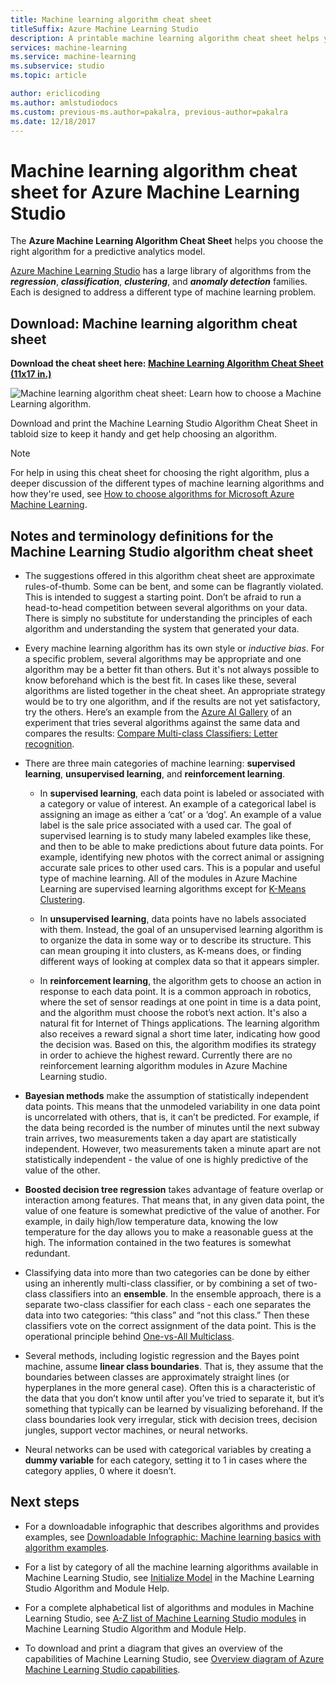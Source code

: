 ```yaml
---
title: Machine learning algorithm cheat sheet
titleSuffix: Azure Machine Learning Studio
description: A printable machine learning algorithm cheat sheet helps you choose the right algorithm for your predictive model in Azure Machine Learning Studio.
services: machine-learning
ms.service: machine-learning
ms.subservice: studio
ms.topic: article

author: ericlicoding
ms.author: amlstudiodocs
ms.custom: previous-ms.author=pakalra, previous-author=pakalra
ms.date: 12/18/2017
---
```

# Machine learning algorithm cheat sheet for Azure Machine Learning Studio

The **Azure Machine Learning Algorithm Cheat Sheet** helps you choose the right algorithm for a predictive analytics model.

[Azure Machine Learning Studio](https://studio.azureml.net/) has a large library of algorithms from the ***regression***, ***classification***, ***clustering***, and ***anomaly detection*** families. Each is designed to address a different type of machine learning problem.

## Download: Machine learning algorithm cheat sheet

**Download the cheat sheet here: [Machine Learning Algorithm Cheat Sheet (11x17 in.)](https://download.microsoft.com/download/A/6/1/A613E11E-8F9C-424A-B99D-65344785C288/microsoft-machine-learning-algorithm-cheat-sheet-v7.pdf)**

![Machine learning algorithm cheat sheet: Learn how to choose a Machine Learning algorithm.][cheat-sheet]

[cheat-sheet]: ./media/algorithm-cheat-sheet/machine-learning-algorithm-cheat-sheet-small_v_0_6-01.png

Download and print the Machine Learning Studio Algorithm Cheat Sheet in tabloid size to keep it handy and get help choosing an algorithm.

> [!NOTE]
> For help in using this cheat sheet for choosing the right algorithm, plus a deeper discussion of the different types of machine learning algorithms and how they're used, see [How to choose algorithms for Microsoft Azure Machine Learning](algorithm-choice.md).

## Notes and terminology definitions for the Machine Learning Studio algorithm cheat sheet

* The suggestions offered in this algorithm cheat sheet are approximate rules-of-thumb. Some can be bent, and some can be flagrantly violated. This is intended to suggest a starting point. Don’t be afraid to run a head-to-head competition between several algorithms on your data. There is simply no substitute for understanding the principles of each algorithm and understanding the system that generated your data.

* Every machine learning algorithm has its own style or *inductive bias*. For a specific problem, several algorithms may be appropriate and one algorithm may be a better fit than others. But it's not always possible to know beforehand which is the best fit. In cases like these, several algorithms are listed together in the cheat sheet. An appropriate strategy would be to try one algorithm, and if the results are not yet satisfactory, try the others. Here’s an example from the [Azure AI Gallery](http://gallery.azure.ai/) of an experiment that tries several algorithms against the same data and compares the results: [Compare Multi-class Classifiers: Letter recognition](http://gallery.azure.ai/Details/a635502fc98b402a890efe21cec65b92).

* There are three main categories of machine learning: **supervised learning**, **unsupervised learning**, and **reinforcement learning**.

  * In **supervised learning**, each data point is labeled or associated with a category or value of interest.  An example of a categorical label is assigning an image as either a ‘cat’ or a ‘dog’.  An example of a value label is the sale price associated with a used car. The goal of supervised learning is to study many labeled examples like these, and then to be able to make predictions about future data points. For example, identifying new photos with the correct animal or assigning accurate sale prices to other used cars. This is a popular and useful type of machine learning. All of the modules in Azure Machine Learning are supervised learning algorithms except for [K-Means Clustering][k-means-clustering].

  * In **unsupervised learning**, data points have no labels associated with them. Instead, the goal of an unsupervised learning algorithm is to organize the data in some way or to describe its structure. This can mean grouping it into clusters, as K-means does, or finding different ways of looking at complex data so that it appears simpler.

  * In **reinforcement learning**, the algorithm gets to choose an action in response to each data point. It is a common approach in robotics, where the set of sensor readings at one point in time is a data point, and the algorithm must choose the robot’s next action. It's also a natural fit for Internet of Things applications. The learning algorithm also receives a reward signal a short time later, indicating how good the decision was. Based on this, the algorithm modifies its strategy in order to achieve the highest reward. Currently there are no reinforcement learning algorithm modules in Azure Machine Learning studio.

* **Bayesian methods** make the assumption of statistically independent data points. This means that the unmodeled variability in one data point is uncorrelated with others, that is, it can’t be predicted. For example, if the data being recorded is the number of minutes until the next subway train arrives, two measurements taken a day apart are statistically independent. However, two measurements taken a minute apart are not statistically independent - the value of one is highly predictive of the value of the other.

* **Boosted decision tree regression** takes advantage of feature overlap or interaction among features. That means that, in any given data point, the value of one feature is somewhat predictive of the value of another. For example, in daily high/low temperature data, knowing the low temperature for the day allows you to make a reasonable guess at the high. The information contained in the two features is somewhat redundant.

* Classifying data into more than two categories can be done by either using an inherently multi-class classifier, or by combining a set of two-class classifiers into an **ensemble**. In the ensemble approach, there is a separate two-class classifier for each class - each one separates the data into two categories:  “this class” and “not this class.” Then these classifiers vote on the correct assignment of the data point. This is the operational principle behind [One-vs-All Multiclass][one-vs-all-multiclass].

* Several methods, including logistic regression and the Bayes point machine, assume **linear class boundaries**. That is, they assume that the boundaries between classes are approximately straight lines (or hyperplanes in the more general case). Often this is a characteristic of the data that you don’t know until after you’ve tried to separate it, but it’s something that typically can be learned by visualizing beforehand. If the class boundaries look very irregular, stick with decision trees, decision jungles, support vector machines, or neural networks.

* Neural networks can be used with categorical variables by creating a **dummy variable** for each category, setting it to 1 in cases where the category applies, 0 where it doesn’t.

## Next steps

* For a downloadable infographic that describes algorithms and provides examples, see [Downloadable Infographic: Machine learning basics with algorithm examples](basics-infographic-with-algorithm-examples.md).

* For a list by category of all the machine learning algorithms available in Machine Learning Studio, see [Initialize Model][initialize-model] in the Machine Learning Studio Algorithm and Module Help.

* For a complete alphabetical list of algorithms and modules in Machine Learning Studio, see [A-Z list of Machine Learning Studio modules][a-z-list] in Machine Learning Studio Algorithm and Module Help.

* To download and print a diagram that gives an overview of the capabilities of Machine Learning Studio, see [Overview diagram of Azure Machine Learning Studio capabilities](studio-overview-diagram.md).



<!-- Module References -->
[a-z-list]: https://docs.microsoft.com/azure/machine-learning/studio-module-reference/a-z-module-list
[initialize-model]: https://docs.microsoft.com/azure/machine-learning/studio-module-reference/machine-learning-initialize-model
[k-means-clustering]: https://docs.microsoft.com/azure/machine-learning/studio-module-reference/k-means-clustering
[one-vs-all-multiclass]: https://docs.microsoft.com/azure/machine-learning/studio-module-reference/one-vs-all-multiclass
